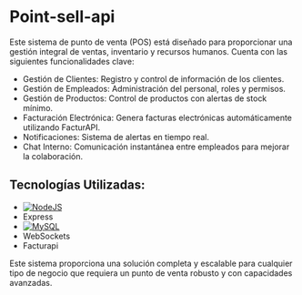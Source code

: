 # Point-sell-api
Este sistema de punto de venta (POS) está diseñado para proporcionar una gestión integral de ventas, inventario y recursos humanos. 
Cuenta con las siguientes funcionalidades clave:

- Gestión de Clientes: Registro y control de información de los clientes.
- Gestión de Empleados: Administración del personal, roles y permisos.
- Gestión de Productos: Control de productos con alertas de stock mínimo.
- Facturación Electrónica: Genera facturas electrónicas automáticamente utilizando FacturAPI.
- Notificaciones: Sistema de alertas en tiempo real.
- Chat Interno: Comunicación instantánea entre empleados para mejorar la colaboración.

## Tecnologías Utilizadas:
- [![NodeJS](https://img.shields.io/badge/Node.js-339933?style=for-the-badge&logo=node.js&logoColor=white)](https://skills.thijs.gg)
- Express
- [![MySQL](https://img.shields.io/badge/MySQL-4479A1?style=for-the-badge&logo=mysql&logoColor=white)](https://skills.thijs.gg)
- WebSockets
- Facturapi

Este sistema proporciona una solución completa y escalable para cualquier tipo de negocio que requiera un punto de venta robusto y con capacidades avanzadas.
